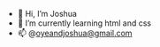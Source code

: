 - 👋 Hi, I’m Joshua
- 🌱 I’m currently learning html and css
- 📫 @oyeandjoshua@gmail.com

<!---
Oyejosh/Oyejosh is a ✨ special ✨ repository because its `README.md` (this file) appears on your GitHub profile.
You can click the Preview link to take a look at your changes.
--->
